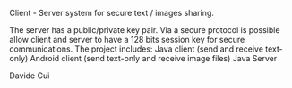 Client - Server system for secure text / images sharing.

The server has a public/private key pair. Via a secure protocol is possible allow client and server to have a 128 bits session key for secure communications.
The project includes:
Java client (send and receive text-only)
Android client (send text-only and receive image files)
Java Server


Davide Cui